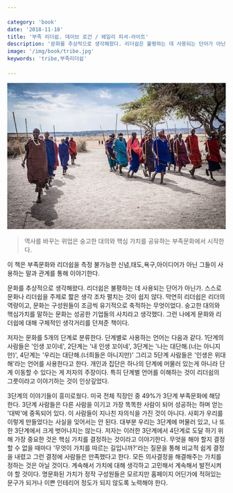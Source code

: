 ```yaml
---

category: 'book'
date: '2018-11-18'
title: '부족 리더쉽. 데이브 로건 / 헤일리 피셔-라이트'
description: '문화를 추상적으로 생각해왔다. 리더쉽은 불평하는 데 사용되는 단어가 아닌가. 스스로 문화나 리더쉽을 주제로 짧은 생각 조차 펼치는 것이 쉽지 않다. 막연히 리더쉽은 리더의 역량이고, 문화는 구성원들이 조금씩 유기적으로 축적하는 무엇이었다. 숭고한 대의와 핵심가치를 말하는 문화는 성공한 기업들의 사치라고 생각했다. 그런 나에게 문화와 리더쉽에 대해 구체적인 생각거리를 던져준 책이다.' 
image: '/img/book/tribe.jpg'
keywords: 'tribe,부족리더쉽'

---
```


![tribe](/img/book/tribe.jpg "tribe")

> 역사를 바꾸는 위업은 숭고한 대의와 핵심 가치를 공유하는 부족문화에서 시작한다.

이 책은 부족문화와 리더쉽을 측정 불가능한 신념,태도,욕구,아이디어가 아닌 그들이 사용하는 말과 관계를 통해 이야기한다.

문화를 추상적으로 생각해왔다. 리더쉽은 불평하는 데 사용되는 단어가 아닌가. 스스로 문화나 리더쉽을 주제로 짧은 생각 조차 펼치는 것이 쉽지 않다. 막연히 리더쉽은 리더의 역량이고, 문화는 구성원들이 조금씩 유기적으로 축적하는 무엇이었다. 숭고한 대의와 핵심가치를 말하는 문화는 성공한 기업들의 사치라고 생각했다. 그런 나에게 문화와 리더쉽에 대해 구체적인 생각거리를 던져준 책이다.

저자는 문화를 5개의 단계로 분류한다. 단계별로 사용하는 언어는 다음과 같다. 1단계의 사람들은 '인생 꼬이네', 2단계는 '내 인생 꼬이네', 3단계는 '나는 대단해.(너는 아니지만)', 4단계는 '우리는 대단해.(너희들은 아니지만)' 그리고 5단계 사람들은 '인생은 위대해'라는 언어를 사용한다고 한다. 개인과 집단은 하나의 단계에 머물러 있는게 아니라 단계 이동할 수 있다는 게 저자의 주장이다. 특히 단계별 언어를 이해하는 것이 리더쉽의 그릇이라고 이야기하는 것이 인상깊었다.

3단계의 이야기들이 흥미로웠다. 미국 전체 직장인 중 49%가 3단계 부족문화에 해당한다. 3단계 사람들은 다른 사람을 이기고 가장 똑똑한 사람이 되어 성공하는 하며 얻는 '대박'에 중독되어 있다. 이 사람들이 지나친 자의식을 가진 것이 아니다. 사회가 우리를 이렇게 만들었다는 사실을 잊어서는 안 된다. 대부분 우리는 3단계에 머물러 있고, 나 또한 3단계에서 크게 벗어나지는 않는다. 저자는 이러한 3단계에서 4단계로 도달 하기 위해 가장 중요한 것은 핵심 가치를 결정하는 것이라고 이야기한다. 무엇을 해야 할지 결정할 수 없을 때마다 '무엇이 가치를 따르는 길입니까?'라는 질문을 통해 비교적 쉽게 결정을 내렸고 그런 결정에 사람들은 만족했다고 한다. 모든 의사결정을 해결해주는 가치를 정하는 것은 아닐 것이다. 계속해서 가치에 대해 생각하고 고민해서 계속해서 발전시켜야 할 것이다. 명문화된 가치가 정작 구성원들은 모르지만 홈페이지 어딘가에 적혀있는 문구가 되거나 이쁜 인테리어 정도가 되지 않도록 노력해야 한다.
